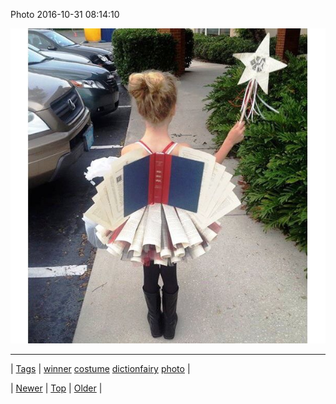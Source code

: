 <!--
title: Photo 2016-10-31 08
date: 2020-06-28T15:27:00.133Z
tags: winner, costume, dictionfairy, photo
-->


Photo 2016-10-31 08:14:10

![](152547869304-0.jpg)

<!--BOTTOM-POST-NAVIGATION-->
---

| [Tags](tags.md) | [winner](tag-winner.md) [costume](tag-costume.md) [dictionfairy](tag-dictionfairy.md) [photo](tag-photo.md) |

| [Newer](152515749686.md) | [Top](index.md) | [Older](152549321647.md) |